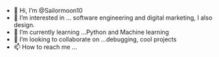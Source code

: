 - 👋 Hi, I’m @Sailormoon10
- 👀 I’m interested in ... software engineering and digital marketing, I also design. 
- 🌱 I’m currently learning ...Python and Machine learning
- 💞️ I’m looking to collaborate on ...debugging, cool projects
- 📫 How to reach me ...

<!---
Sailormoon10/Sailormoon10 is a ✨ special ✨ repository because its `README.md` (this file) appears on your GitHub profile.
You can click the Preview link to take a look at your changes.
--->
